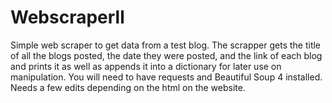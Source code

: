 # Webscraperll
Simple web scraper to get data from a test blog. The scrapper gets the title of all the blogs posted, the date they were posted, and the link of each blog and prints it as well as appends it into a dictionary for later use on manipulation. You will need to have requests and Beautiful Soup 4 installed. Needs a few edits depending on the html on the website.
